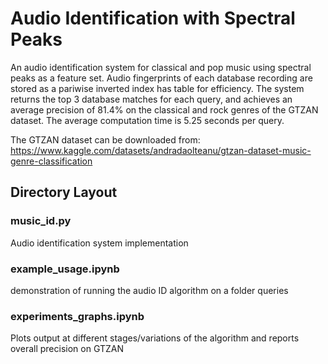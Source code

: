 # Audio Identification with Spectral Peaks

An audio identification system for classical and pop music using spectral peaks as a feature set. Audio fingerprints of each database recording are stored as a pariwise inverted index has table for efficiency. The system returns the top 3 database matches for each query, and achieves an average precision of 81.4% on the classical and rock genres of the GTZAN dataset. The average computation time is 5.25 seconds per query.

The GTZAN dataset can be downloaded from: https://www.kaggle.com/datasets/andradaolteanu/gtzan-dataset-music-genre-classification



## Directory Layout
### music_id.py
Audio identification system implementation

### example_usage.ipynb
demonstration of running the audio ID algorithm on a folder queries

### experiments_graphs.ipynb
Plots output at different stages/variations of the algorithm and reports overall precision on GTZAN
